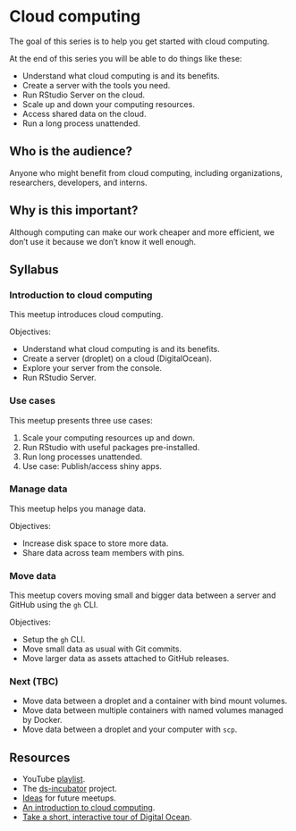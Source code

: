 
# Cloud computing

The goal of this series is to help you get started with cloud computing.

At the end of this series you will be able to do things like these:

-   Understand what cloud computing is and its benefits.
-   Create a server with the tools you need.
-   Run RStudio Server on the cloud.
-   Scale up and down your computing resources.
-   Access shared data on the cloud.
-   Run a long process unattended.

## Who is the audience?

Anyone who might benefit from cloud computing, including organizations,
researchers, developers, and interns.

## Why is this important?

Although computing can make our work cheaper and more efficient, we
don’t use it because we don’t know it well enough.

## Syllabus

### Introduction to cloud computing

This meetup introduces cloud computing.

Objectives:

-   Understand what cloud computing is and its benefits.
-   Create a server (droplet) on a cloud (DigitalOcean).
-   Explore your server from the console.
-   Run RStudio Server.

### Use cases

This meetup presents three use cases:

1.  Scale your computing resources up and down.
2.  Run RStudio with useful packages pre-installed.
3.  Run long processes unattended.
4.  Use case: Publish/access shiny apps.

### Manage data

This meetup helps you manage data.

Objectives:

-   Increase disk space to store more data.
-   Share data across team members with pins.

### Move data

This meetup covers moving small and bigger data between a server and
GitHub using the `gh` CLI.

Objectives:

-   Setup the `gh` CLI.
-   Move small data as usual with Git commits.
-   Move larger data as assets attached to GitHub releases.

### Next (TBC)

-   Move data between a droplet and a container with bind mount volumes.
-   Move data between multiple containers with named volumes managed by
    Docker.
-   Move data between a droplet and your computer with `scp`.

## Resources

-   YouTube [playlist](https://bit.ly/ds-incubator-videos).
-   The
    [ds-incubator](https://github.com/2DegreesInvesting/ds-incubator#ds-incubator)
    project.
-   [Ideas](https://bit.ly/dsi-ideas) for future meetups.
-   [An introduction to cloud
    computing](https://www.digitalocean.com/community/tutorials/a-general-introduction-to-cloud-computing).
-   [Take a short, interactive tour of Digital
    Ocean](https://www.digitalocean.com/try/developer-brand#tour).
